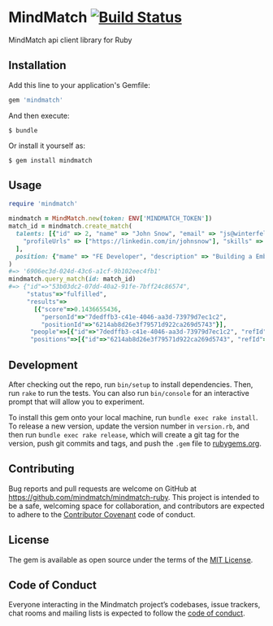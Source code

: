 # MindMatch [![Build Status](https://travis-ci.org/mindmatch/mindmatch-ruby.svg?branch=master)](https://travis-ci.org/mindmatch/mindmatch-ruby)

MindMatch api client library for Ruby

## Installation

Add this line to your application's Gemfile:

```ruby
gem 'mindmatch'
```

And then execute:

    $ bundle

Or install it yourself as:

    $ gem install mindmatch

## Usage

```ruby
require 'mindmatch'

mindmatch = MindMatch.new(token: ENV['MINDMATCH_TOKEN'])
match_id = mindmatch.create_match(
  talents: [{"id" => 2, "name" => "John Snow", "email" => "js@winterfeld.uk",
    "profileUrls" => ["https://linkedin.com/in/johnsnow"], "skills" => ["Javascript", "ruby"]}
  ],
  position: {"mame" => "FE Developer", "description" => "Building a Ember aplication on a rails backend"}
)
#=> '6906ec3d-024d-43c6-a1cf-9b102eec4fb1'
mindmatch.query_match(id: match_id)
#=> {"id"=>"53b03dc2-07dd-40a2-91fe-7bff24c86574",
     "status"=>"fulfilled",
     "results"=>
       [{"score"=>0.1436655436,
         "personId"=>"7dedffb3-c41e-4046-aa3d-73979d7ec1c2",
         "positionId"=>"6214ab8d26e3f79571d922ca269d5743"}],
      "people"=>[{"id"=>"7dedffb3-c41e-4046-aa3d-73979d7ec1c2", "refId"=>"2"}],
      "positions"=>[{"id"=>"6214ab8d26e3f79571d922ca269d5743", "refId"=>"324"}]}
```



## Development

After checking out the repo, run `bin/setup` to install dependencies. Then, run `rake` to run the tests. You can also run `bin/console` for an interactive prompt that will allow you to experiment.

To install this gem onto your local machine, run `bundle exec rake install`. To release a new version, update the version number in `version.rb`, and then run `bundle exec rake release`, which will create a git tag for the version, push git commits and tags, and push the `.gem` file to [rubygems.org](https://rubygems.org).

## Contributing

Bug reports and pull requests are welcome on GitHub at https://github.com/mindmatch/mindmatch-ruby. This project is intended to be a safe, welcoming space for collaboration, and contributors are expected to adhere to the [Contributor Covenant](http://contributor-covenant.org) code of conduct.

## License

The gem is available as open source under the terms of the [MIT License](http://opensource.org/licenses/MIT).

## Code of Conduct

Everyone interacting in the Mindmatch project’s codebases, issue trackers, chat rooms and mailing lists is expected to follow the [code of conduct](https://github.com/mindmatch/mindmatch-ruby/blob/master/CODE_OF_CONDUCT.md).
